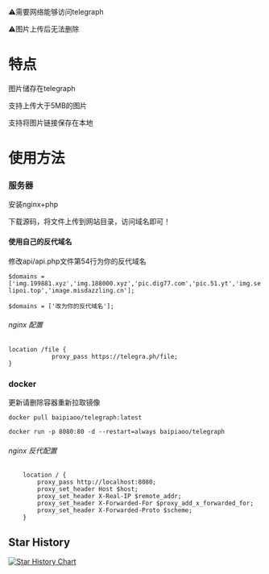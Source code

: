 ⚠️需要网络能够访问telegraph

⚠️图片上传后无法删除

# 特点
图片储存在telegraph

支持上传大于5MB的图片

支持将图片链接保存在本地

# 使用方法
### 服务器
安装nginx+php

下载源码，将文件上传到网站目录，访问域名即可！

#### 使用自己的反代域名
修改api/api.php文件第54行为你的反代域名

```$domains = ['img.199881.xyz','img.188000.xyz','pic.dig77.com','pic.51.yt','img.selipoi.top','image.misdazzling.cn'];```

```$domains = ['改为你的反代域名'];```
###### nginx 配置
```
location /file {
            proxy_pass https://telegra.ph/file;
}
```


### docker
更新请删除容器重新拉取镜像

```docker pull baipiaoo/telegraph:latest```

```docker run -p 8080:80 -d --restart=always baipiaoo/telegraph```


###### nginx 反代配置
```
    location / {
        proxy_pass http://localhost:8080;
        proxy_set_header Host $host;
        proxy_set_header X-Real-IP $remote_addr;
        proxy_set_header X-Forwarded-For $proxy_add_x_forwarded_for;
        proxy_set_header X-Forwarded-Proto $scheme;
    }
```    
## Star History

[![Star History Chart](https://api.star-history.com/svg?repos=0-RTT/telegraph&type=Date)](https://star-history.com/#0-RTT/telegraph&Date)
